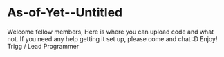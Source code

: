 As-of-Yet--Untitled
===================
Welcome fellow members,
Here is where you can upload code and what not.
If you need any help getting it set up, please come and chat :D
Enjoy!
Trigg / Lead Programmer
